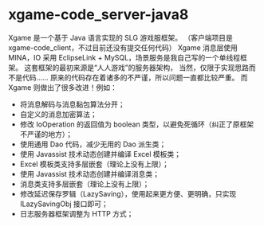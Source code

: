 # xgame-code_server-java8
Xgame 是一个基于 Java 语言实现的 SLG 游戏服框架。
（客户端项目是 xgame-code_client，不过目前还没有提交任何代码）
Xgame 消息层使用 MINA，IO 采用 EclipseLink + MySQL，场景服务是我自己写的一个单线程框架。
这套框架的最初来源是“人人游戏”的服务器架构，
当然，仅限于实现思路而不是代码……
原来的代码存在着诸多的不严谨，所以问题一直都比较严重。
而 Xgame 则做出了很多改进！例如：
* 将消息解码与消息黏包算法分开；
* 自定义的消息加密算法；
* 修改 IoOperation 的返回值为 boolean 类型，以避免死循环（纠正了原框架不严谨的地方）；
* 使用通用 Dao 代码，减少无用的 Dao 派生类；
* 使用 Javassist 技术动态创建并编译 Excel 模板类；
* Excel 模板类支持多层嵌套（理论上没有上限）；
* 使用 Javassist 技术动态创建并编译消息类；
* 消息类支持多层嵌套（理论上没有上限）；
* 修改延迟保存罗辑（LazySaving），使用起来更方便、更明确，只实现 ILazySavingObj 接口即可；
* 日志服务器框架调整为 HTTP 方式；
